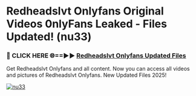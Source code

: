 # Redheadslvt Onlyfans Original Videos 0nlyFans Leaked - Files Updated! (nu33)

<h3>🔴 CLICK HERE 🌐==►► <a href="https://tinyurl.com/ehrbuxhb" rel="nofollow">Redheadslvt Onlyfans Updated Files</a></h3>

Get Redheadslvt Onlyfans and all content. Now you can access all videos and pictures of Redheadslvt Onlyfans. New Updated Files 2025!

[![nu33](https://i.imgur.com/lVYEuWS.gif)](https://tinyurl.com/ehrbuxhb)
